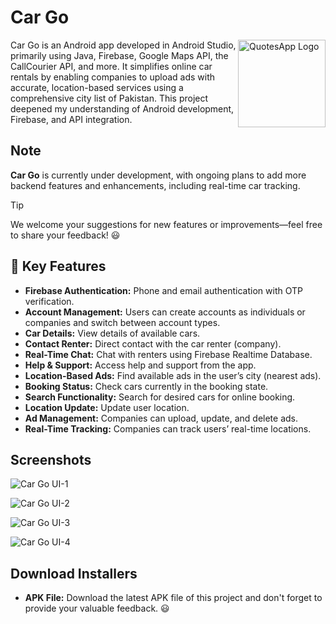 # Car Go

<img alt = "QuotesApp Logo" src="https://github.com/user-attachments/assets/40d52e29-bffc-49f2-9a25-311d63d0706b" height="140px" width="140px" align="right"/>

Car Go is an Android app developed in Android Studio, primarily using Java, Firebase, Google Maps API, the CallCourier API, and more. It simplifies online car rentals by enabling companies to upload ads with accurate, location-based services using a comprehensive city list of Pakistan. This project deepened my understanding of Android development, Firebase, and API integration.

## Note
**Car Go** is currently under development, with ongoing plans to add more backend features and enhancements, including real-time car tracking.
> [!TIP]
> We welcome your suggestions for new features or improvements—feel free to share your feedback! 😃

## 🚀 Key Features
- **Firebase Authentication:** Phone and email authentication with OTP verification.
- **Account Management:** Users can create accounts as individuals or companies and switch between account types.
- **Car Details:** View details of available cars.
- **Contact Renter:** Direct contact with the car renter (company).
- **Real-Time Chat:** Chat with renters using Firebase Realtime Database.
- **Help & Support:** Access help and support from the app.
- **Location-Based Ads:** Find available ads in the user’s city (nearest ads).
- **Booking Status:** Check cars currently in the booking state.
- **Search Functionality:** Search for desired cars for online booking.
- **Location Update:** Update user location.
- **Ad Management:** Companies can upload, update, and delete ads.
- **Real-Time Tracking:** Companies can track users’ real-time locations.


## Screenshots

![Car Go UI-1](https://github.com/user-attachments/assets/4257d612-5482-446b-93e1-3879051e1603)

![Car Go UI-2](https://github.com/user-attachments/assets/d89d4263-e3ae-4303-bc06-c5d6631f9f13)

![Car Go UI-3](https://github.com/user-attachments/assets/1b733f11-280e-4fe5-b6f7-9a30ae3d1a2a)

![Car Go UI-4](https://github.com/user-attachments/assets/37ab350e-41c4-4848-9ee6-43b7f80ac089)

## Download Installers
- **APK File:** Download the latest APK file of this project and don't forget to provide your valuable feedback. 😃
